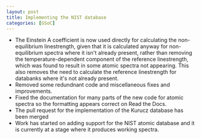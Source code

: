 ```yaml
---
layout: post
title: Implementing the NIST database
categories: [GSoC]
---
```

- The Einstein A coefficient is now used directly for calculating the non-equilibrium linestrength, given that it is calculated anyway for non-equilibrium spectra where it isn't already present, rather than removing the temperature-dependent component of the reference linestrength, which was found to result in some atomic spectra not appearing. This also removes the need to calculate the reference linestrength for databanks where it's not already present.
- Removed some redundnant code and miscellaneous fixes and improvements.
- Fixed the documentation for many parts of the new code for atomic spectra so the formatting appears correct on Read the Docs.
- The pull request for the implementation of the Kurucz database has been merged
- Work has started on adding support for the NIST atomic database and it is currently at a stage where it produces working spectra.